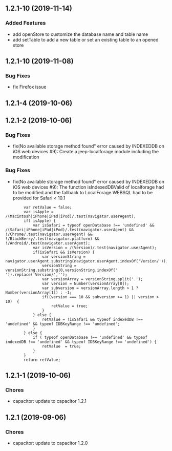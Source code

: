 ## 1.2.1-10 (2019-11-14)

### Added Features

* add openStore to customize the database name and table name
* add setTable to add a new table or set an existing table to an opened store

## 1.2.1-10 (2019-11-08)

### Bug Fixes

* fix Firefox issue

## 1.2.1-4 (2019-10-06)

## 1.2.1-2 (2019-10-06)

### Bug Fixes

* fix(No available storage method found" error caused by INDEXEDDB on iOS web devices #9): Create a jeep-localforage module including the modification

### Bug Fixes

* fix(No available storage method found" error caused by INDEXEDDB on iOS web devices #9): The function isIndexedDBValid of localforage had to be modified and the fallback to LocalForage.WEBSQL had to be provided for Safari < 10.1

```
        var retValue = false;
        var isApple =  /(Macintosh|iPhone|iPad|iPod)/.test(navigator.userAgent);
        if( isApple) {
            var isSafari = typeof openDatabase !== 'undefined' && /(Safari|iPhone|iPad|iPod)/.test(navigator.userAgent) && !/Chrome/.test(navigator.userAgent) && !/BlackBerry/.test(navigator.platform) && !/Android/.test(navigator.userAgent);
            var isVersion = /(Version)/.test(navigator.userAgent);
            if(isSafari && isVersion) {
                var versionString = navigator.userAgent.substring(navigator.userAgent.indexOf('Version/'));
                versionString = versionString.substring(0,versionString.indexOf(' ')).replace('Version/','');
                var versionArray = versionString.split('.');
                var version = Number(versionArray[0]);
                var subversion = versionArray.length > 1 ? Number(versionArray[1]) : -1;
                if((version === 10 && subversion >= 1) || version > 10)  {
                    retValue = true;
                } 
            } else {
                retValue = !isSafari && typeof indexedDB !== 'undefined' && typeof IDBKeyRange !== 'undefined';
            }
        } else {
            if ( typeof openDatabase !== 'undefined' && typeof indexedDB !== 'undefined' && typeof IDBKeyRange !== 'undefined') {
                retValue  = true;
            }
        }
        return retValue;

```
## 1.2.1-1 (2019-10-06)

### Chores

* capacitor: update to capacitor 1.2.1  


## 1.2.1 (2019-09-06)


### Chores

* capacitor: update to capacitor 1.2.0 